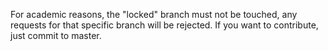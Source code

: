 For academic reasons, the "locked" branch must not be touched, any requests for that specific branch will be rejected.
If you want to contribute, just commit to master.
